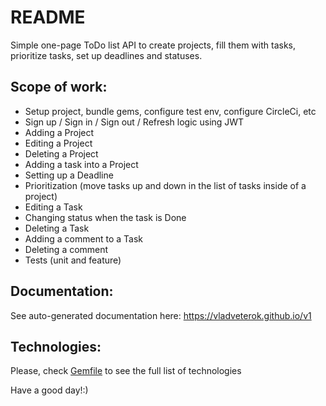 # README

Simple one-page ToDo list API to create projects, fill them with tasks, prioritize tasks, set up deadlines and statuses.

## Scope of work:
* Setup project, bundle gems, configure test env, configure CircleCi, etc
* Sign up / Sign in / Sign out / Refresh logic using JWT
* Adding a Project 
* Editing a Project 
* Deleting a Project 
* Adding a task into a Project 
* Setting up a Deadline 
* Prioritization (move tasks up and down in the list of tasks inside of a project)
* Editing a Task 
* Changing status when the task is Done 
* Deleting a Task 
* Adding a comment to a Task 
* Deleting a comment
* Tests (unit and feature)

## Documentation:
See auto-generated documentation here: https://vladveterok.github.io/v1

## Technologies:
Please, check [Gemfile](https://github.com/vladveterok/todo-api/blob/main/Gemfile) to see the full list of technologies

Have a good day!:)
